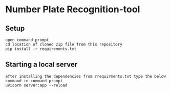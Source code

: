 # Number Plate Recognition-tool

## Setup
```
open command prompt
cd location of cloned zip file from this repository
pip install -r requirements.txt
```

## Starting a local server
```
after installing the dependencies from rrequirments.txt type the below command in command prompt
uvicorn server:app --reload
```
